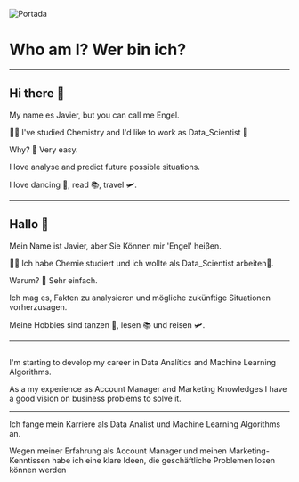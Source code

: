 ![Portada](https://github.com/75Engel/75Engel/blob/main/Portada%20GitHub.jpg)

# Who am I? Wer bin ich?
***
## Hi there 👋

My name es Javier, but you can call me Engel.

👨‍🎓 I've studied Chemistry and I'd like to work as Data_Scientist 🔬

Why? 👀 Very easy.

I love analyse and predict future possible situations.

I love dancing 🕺, read 📚, travel 🛩.

---


## Hallo 👋

Mein Name ist Javier, aber Sie Können mir 'Engel' heiβen.

👨‍🎓 Ich habe Chemie studiert und ich wollte als Data_Scientist arbeiten🔬.

Warum? 👀 Sehr einfach. 

Ich mag es, Fakten zu analysieren und mögliche zukünftige Situationen vorherzusagen.

Meine Hobbies sind tanzen  🕺, lesen 📚 und reisen 🛩.

---
## 

I'm starting to develop my career in Data Analítics and Machine Learning Algorithms.

As a my experience as Account Manager and Marketing Knowledges I have a good vision on business problems to solve it.

---
Ich fange mein Karriere als Data Analist und Machine Learning Algorithms an.

Wegen meiner Erfahrung als Account Manager und meinen Marketing-Kenntissen habe ich eine klare Ideen, die geschäftliche Problemen losen können werden


